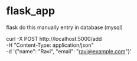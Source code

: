 # flask_app
flask
do this manually entry in database (mysql)

curl -X POST http://localhost:5000/add \
-H "Content-Type: application/json" \
-d '{"name": "Ravi", "email": "ravi@example.com"}'
